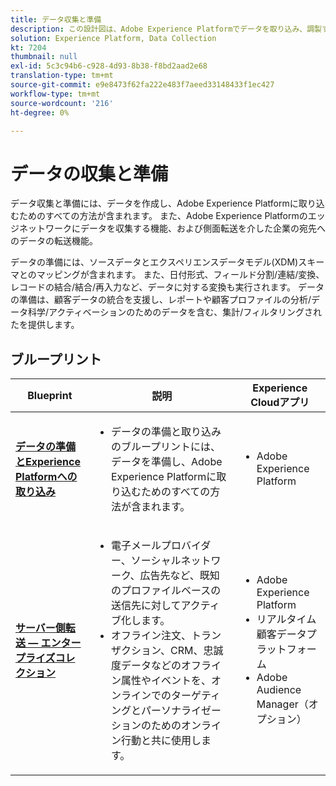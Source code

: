 ```yaml
---
title: データ収集と準備
description: この設計図は、Adobe Experience Platformでデータを取り込み、調製する方法をすべて示しています。
solution: Experience Platform, Data Collection
kt: 7204
thumbnail: null
exl-id: 5c3c94b6-c928-4d93-8b38-f8bd2aad2e68
translation-type: tm+mt
source-git-commit: e9e8473f62fa222e483f7aeed33148433f1ec427
workflow-type: tm+mt
source-wordcount: '216'
ht-degree: 0%

---
```


# データの収集と準備

データ収集と準備には、データを作成し、Adobe Experience Platformに取り込むためのすべての方法が含まれます。 また、Adobe Experience Platformのエッジネットワークにデータを収集する機能、および側面転送を介した企業の宛先へのデータの転送機能。

データの準備には、ソースデータとエクスペリエンスデータモデル(XDM)スキーマとのマッピングが含まれます。 また、日付形式、フィールド分割/連結/変換、レコードの結合/結合/再入力など、データに対する変換も実行されます。 データの準備は、顧客データの統合を支援し、レポートや顧客プロファイルの分析/データ科学/アクティベーションのためのデータを含む、集計/フィルタリングされたを提供します。

## ブループリント

| Blueprint | 説明 | Experience Cloudアプリ |
|---|---|---|
| **[データの準備とExperience Platformへの取り込み](ingestion.md)** | <ul><li>データの準備と取り込みのブループリントには、データを準備し、Adobe Experience Platformに取り込むためのすべての方法が含まれます。</ul></li> | <ul><li> Adobe Experience Platform </ul></li> |
| **[サーバー側転送 — エンタープライズコレクション](server-side-collection.md)** | <ul><li>電子メールプロバイダー、ソーシャルネットワーク、広告先など、既知のプロファイルベースの送信先に対してアクティブ化します。 </li><li>オフライン注文、トランザクション、CRM、忠誠度データなどのオフライン属性やイベントを、オンラインでのターゲティングとパーソナライゼーションのためのオンライン行動と共に使用します。</li></ul> | <ul><li>Adobe Experience Platform</li><li> リアルタイム顧客データプラットフォーム</li><li>Adobe Audience Manager（オプション）</li></ul> |
